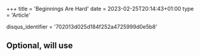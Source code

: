 +++
title = 'Beginnings Are Hard'
date = 2023-02-25T20:14:43+01:00
type = 'Article'

disqus_identifier = '702013d025d184f252a4725999d0e5b8'
## Optional, will use <title> tag value instead.
# disqus_title = ''
## Optional, will use window.location.href instead.
# disqus_url = ''
show_disqus = true
show_comment_count = true

share_buttons = ['facebook', 'twitter']

draft = false
+++

Well it took some time (almost 6 years) to create a personal blog, but here we are.

<!--more-->

{{< header h2 >}}
    How did we come here?
{{< /header >}}

This is not the first attempt on creating my own website. On my [GitHub](https://github.com/nathiss) there are many
(most of them private) repos, which contains some sort of _personal website_. All of them abandoned, but not this one!

... at least not yet. ✌(-‿-)✌ However I'm optimistic.

To better understand why I have such high hopes for this project let's go down the rabbit hole and analyze its ancestors
and try to point out why they failed.

{{< header h3 >}}
    Platform 1: 0x52 (Django 2.2)
{{< /header >}}

[Django](https://www.djangoproject.com/) is one of the first tools I've ever used to create something on the web.

> Django is a high-level Python web framework that encourages rapid development and clean, pragmatic design.
> Built by experienced developers, it takes care of much of the hassle of web development, so you can focus on writing
> your app without needing to reinvent the wheel. It’s free and open source.  
> ~ [Django website](https://www.djangoproject.com/)

Using that framework I've built a web journal. The idea was that at any moment I could use one of my devices to create
a new journal entry. They were automatically sorted by creation date and tagged with tokens retrieved from the entry's
content. The latter deserves a bit more digging into, so let's consider the following entry:

> Lorem ipsum @dolor sit amet, consectetur adipiscing elit. Aliquam sed eleifend magna. @Quisque venenatis ex ex, a
> suscipit purus iaculis ac. Sed @lacinia tincidunt nunc vitae consectetur.

A tag is a sequence of characters between `'@'` and one of `',<.>/?;:\'"[{]}\\|()=+#$%^&*~\r\n '`. When an entry was
either created or modified, then the logic extracted tags from content:

```python
@staticmethod
def extract_tag_names(text):
    words = re.split(Tag.escape_delimiters(Tag.TAG_DELIMITERS), text)
    words = list(filter(None, words))
    return [tag_name[1:].lower() for tag_name in words if tag_name.startswith(Tag.TAG_SYMBOL)]
```

It worked pretty well. I could create a new tag or use an already existing one. When the tag was orphaned _(meaning it
was referenced by no entry)_ the logic was able to take care of that too. :eyes:

The solution was designed to be used by more that one user: each person would have an account and they would be able to
access only their own entries and tags.

What happened with that project? I used it for a while, but after some time I wasn't really actively adding new entries,
so it just fated away. Also it was more of a personal utility website, than a blog. It was publicly available on
[Heroku](https://www.heroku.com/) until quite recently actually. I took down the website when [Heroku announced their
removal of free product plans](https://help.heroku.com/RSBRUH58/removal-of-heroku-free-product-plans-faq).

{{< header h3 >}}
    Platform 2: Titan (ASP.NET)
{{< /header >}}

This was _an another_ iteration of personal website development. I've decided to use
[.NET](https://en.wikipedia.org/wiki/.NET) for this one, because earlier in that year I got my first job in the field
and I was hyped to build something with the technology we used at work _(we were developing a few solutions and one of
them was built on top of [.NET Framework](https://en.wikipedia.org/wiki/.NET_Framework))_.

Sadly I deleted the source code some time ago as a part of my GitHub purge, but I remember quite vividly the problem(s)
with this one. In a sentence: it was too overengineered.

> the strategy is definitely: first make it work, then make it right, and, finally, make it fast.  
> ~ "The C Language and Models for Systems Programming" in Byte magazine (August 1983)

I wanted to use [JWT](https://en.wikipedia.org/wiki/JSON_Web_Token) as a user authentication method. I've read on many
places on the web that it's a bad idea, but still I was devoted to make it work. One of the issues I was aware of was
that you cannot _easily_ and _permanently_ logout a user when using JWT.

In a nutshell JWT are tokens stored on the client-side. However, due to encryption, they can only be read by the
service. So with each request the client sends its token to the sever (like a cookie, you might say). If the token is
well-formed, then the server, with quite high certainty, can assume it wasn't tinkered with.

Going back to logout issue: to ensure that session will not last indefinitely the server could add `"expiryDate"` field
to payload and check its value with each request and respond accordingly. That works pretty well. The client has no way
of modifying `"expiryDate"`.

Yet it's much harder to kill the session before token expiries. My attempt was to add a new field to token's payload
which would indicate that its no longer valid and send it back to the client. The problem though is that the client does
not **need** to use the new token. It still can use the old one and, since we don't store session information on the
server, the service has not way of detecting that. :anger:

The solution I came up with was to use [Redis](https://redis.io/). To store that information on the server-side.

> **Redis:**
> The open source, in-memory data store used by millions of developers as a database, cache, streaming engine,
> and message broker.

Once the server decides the user should be logged out, it will store JWT's ID in Redis alongside with an indication of
whether the session has ended.

Can you see now when I said it was overengineered? So many complex solutions for a logout functionality. The project
ended because I was too wornout to finish it.

{{< header h3 >}}
    Platform 3: Polaris (React)
{{< /header >}}

I'm actually quite proud of this one. It's a static website running on [React](https://reactjs.org/) and hosting my
vector graphics. It's painfully simple, but that was kinda the point. I wanted to have a way of hosting those images
ASAP, hence React and GitHub Pages, [where the website is actually hosted](https://nathiss.github.io/Polaris/).

It wasn't my first contact with technologies used in frontend, but it was the first time when I used _state of the art_
tools for a new website. My knowledge of [NodeJS](https://nodejs.org/en/) and utilities built on top of it was
practically nonexistent. That changed once I've written Polaris; now I'm just new to this stuff.

{{< figure src="./steam-on-the-horizon-small.png" alt="Steam on the horizon"
    link="https://nathiss.github.io/Polaris/" target="_blank"
    title="Steam on the horizon"
>}}

I don't have much more to say here other that, it was a while when I've used [Inkscape](https://inkscape.org/) to create
those images and when I needed to use it again, for the sake of this blog, it was terrifying to see how much one can
forget what one has learned. ಠ_ಠ

{{< header h3 >}}
    Platforms long forgotten
{{< /header >}}

There were many more projects which aimed to create my personal space on the web, but only these mentioned above are
still remembered by me enough to write a few sentences about.

It's safe to say they all suffered from the same fundamental flaws:

- they were too complex,
- they were trying to solve all possible future problem without aiming to deliver the most basic functionality,
- backend is hard.

This blog, on the other hand, is a static content website build with [Hugo](https://gohugo.io/). I think to some extend
I was aware that tools like Hugo existed, but I've never considered using them. I cannot really explain as to why; maybe
I was trying too hard to use a new fancy tool I've just learned about.

{{< header h2 >}}
    The goal and future of this project
{{< /header >}}

The goal of this project is to create an archive for stuff I'm going to learn. It's still unclear as to what I'm going
to post on this blog, but it's safe to say that it's going to be techy.

I cannot say with any amount of certainty how often I'll be writing new articles. I'm really looking forward to making
new content though. I believe it will also tilt me significantly into learning about new things.

There are still some adjustments I need to make on the website, I'm probably going to focus on them before I'll work on
new articles, but in general it is functionally complete.

So as of now, thank you for reading.

:ocean:
